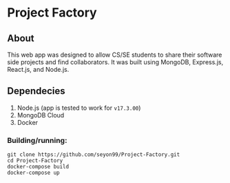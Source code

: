 # Project Factory

## About
This web app was designed to allow CS/SE students to share their software side projects and find collaborators. It was built using MongoDB, Express.js, React.js, and Node.js.

## Dependecies
  1. Node.js (app is tested to work for `v17.3.00`)
  2. MongoDB Cloud
  3. Docker

### Building/running:

    git clone https://github.com/seyon99/Project-Factory.git
    cd Project-Factory
    docker-compose build
    docker-compose up
